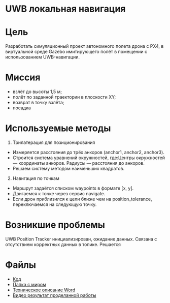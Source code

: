 # UWB локальная навигация 
# Цель
Разработать симуляционный проект автономного полета дрона с PX4, в виртуальной среде
Gazebo имитирующего полёт в помещении с использованием UWB-навигации.

# Миссия
* взлёт до высоты 1,5 м;
* полёт по заданной траектории в плоскости XY;
* возврат в точку взлёта;
* посадка
# Используемые методы
  1. Трилатерация для позиционирования
* Измеряется расстояния до трёх анкоров (anchor1, anchor2, anchor3).
* Строится система уравнений окружностей, где:Центры окружностей — координаты анкоров. Радиусы — расстояния до анкоров.
* Решаем систему методом наименьших квадратов.

2. Навигация по точкам
* Маршрут задаётся списком waypoints в формате [x, y].
* Двигаемся к точке через сервис navigate.
* Если дрон приблизился к цели ближе чем на position_tolerance, переключаемся на следующую точку.

# Возникшие проблемы 
UWB Position Tracker инициализирован, ожидание данных. Связана с отсутствием корректных данных в топике. Решается
# Файлы
* [Код ](program.py)
* [Папка с миром](uwb_anchors)
* [Техническое описание Word](https://github.com/Muha-bz/PX4-UWB/blob/main/Пояснительная%20записка.docx)
* [Видео результат проделанной работы](https://disk.yandex.ru/d/CIBU6Zg97gYQYQ)

